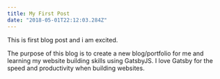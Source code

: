 ```yaml
---
title: My First Post
date: "2018-05-01T22:12:03.284Z"
---
```


This is first blog post and i am excited.

The purpose of this blog is to create a new blog/portfolio for me and learning my website building skills using GatsbyJS. I love Gatsby for the speed and productivity when building websites.